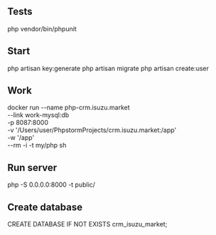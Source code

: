 ## Tests
php vendor/bin/phpunit

## Start
php artisan key:generate
php artisan migrate
php artisan create:user

## Work
docker run --name php-crm.isuzu.market \
    --link  work-mysql:db \
    -p 8087:8000  \
    -v '/Users/user/PhpstormProjects/crm.isuzu.market:/app' \
    -w '/app' \
    --rm -i -t my/php sh

## Run server
php -S 0.0.0.0:8000 -t public/

## Create database
CREATE DATABASE IF NOT EXISTS crm_isuzu_market;